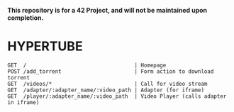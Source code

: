 **This repository is for a 42 Project, and will not be maintained upon completion.**

HYPERTUBE
=========

```
GET  /                                  | Homepage
POST /add_torrent                       | Form action to download torrent
GET  /videos/*                          | Call for video stream
GET  /adapter/:adapter_name/:video_path | Adapter (for iframe)
GET  /player/:adapter_name/:video_path  | Video Player (calls adapter in iframe)
```